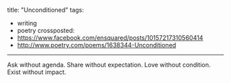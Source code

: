 title: "Unconditioned"
tags:
- writing
- poetry
crossposted:
- https://www.facebook.com/ensquared/posts/10157217310560414
- http://www.poetry.com/poems/1638344-Unconditioned
---
Ask without agenda.
Share without expectation.
Love without condition.
Exist without impact.
